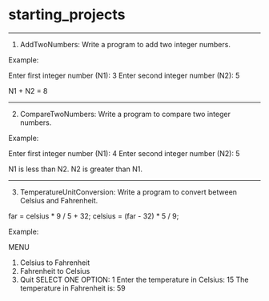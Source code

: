 # starting_projects

---------------------------------------------------------------

1. AddTwoNumbers:
Write a program to add two integer numbers.

Example:

Enter first integer number (N1): 3
Enter second integer number (N2): 5

N1 + N2 = 8

---------------------------------------------------------------

2. CompareTwoNumbers:
Write a program to compare two integer numbers.

Example:

Enter first integer number (N1): 4
Enter second integer number (N2): 5

N1 is less than N2.
N2 is greater than N1.


---------------------------------------------------------------

3. TemperatureUnitConversion:
Write a program to convert between Celsius and Fahrenheit.

far = celsius * 9 / 5 + 32;
celsius = (far - 32) * 5 / 9;

Example:

MENU
1. Celsius to Fahrenheit
2. Fahrenheit to Celsius
3. Quit
SELECT ONE OPTION: 1
Enter the temperature in Celsius: 15
The temperature in Fahrenheit is: 59

